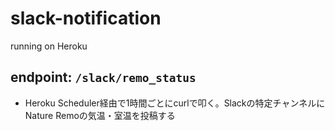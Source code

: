 # slack-notification

running on Heroku

## endpoint: `/slack/remo_status`

* Heroku Scheduler経由で1時間ごとにcurlで叩く。Slackの特定チャンネルにNature Remoの気温・室温を投稿する
